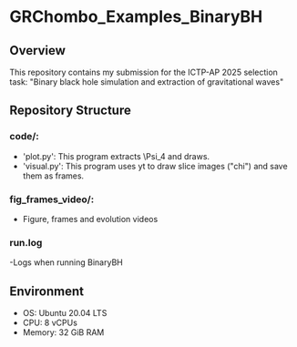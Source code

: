 # GRChombo_Examples_BinaryBH
## Overview
This repository contains my submission for the ICTP-AP 2025 selection task: "Binary black hole simulation and extraction of gravitational waves"

## Repository Structure
### code/:
 - 'plot.py': This program extracts \Psi_4 and draws.
- 'visual.py': This program uses yt to draw slice images ("chi") and save them as frames.
 
### fig_frames_video/:
 - Figure, frames and evolution videos
 
### run.log
 -Logs when running BinaryBH

## Environment
- OS: Ubuntu 20.04 LTS
- CPU: 8 vCPUs
- Memory: 32 GiB RAM
